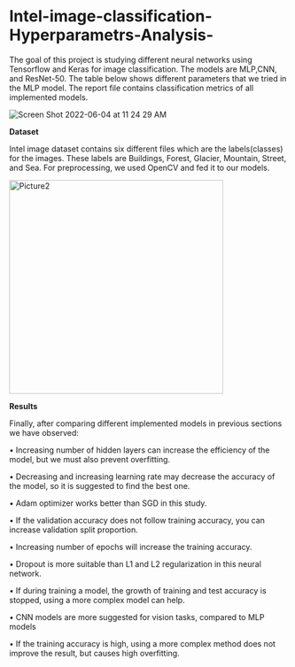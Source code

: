 # Intel-image-classification-Hyperparametrs-Analysis-
The goal of this project is studying different neural networks using Tensorflow and Keras for image classification. The models are MLP,CNN, and ResNet-50. The table below shows different parameters that we tried in the MLP model. The report file contains classification metrics of all implemented models. 

![Screen Shot 2022-06-04 at 11 24 29 AM](https://user-images.githubusercontent.com/70451567/172011809-e823dd88-9495-416d-a4d0-25ff190ea56d.png)


**Dataset**

Intel image dataset contains six different files which are the labels(classes) for the images. These labels are Buildings, Forest, Glacier, Mountain, Street, and Sea. For preprocessing, we used OpenCV and fed it to our models. 

<img width="386" alt="Picture2" src="https://user-images.githubusercontent.com/70451567/172011473-4964adc9-0142-4926-8228-23f32ec35009.png">


**Results**

Finally, after comparing different implemented models in previous sections we
have observed:

• Increasing number of hidden layers can increase the efficiency of the
model, but we must also prevent overfitting.

• Decreasing and increasing learning rate may decrease the accuracy of
the model, so it is suggested to find the best one.

• Adam optimizer works better than SGD in this study.

• If the validation accuracy does not follow training accuracy, you can
increase validation split proportion.

• Increasing number of epochs will increase the training accuracy.

• Dropout is more suitable than L1 and L2 regularization in this neural
network.

• If during training a model, the growth of training and test accuracy is
stopped, using a more complex model can help.

• CNN models are more suggested for vision tasks, compared to MLP
models

• If the training accuracy is high, using a more complex method does not
improve the result, but causes high overfitting.

